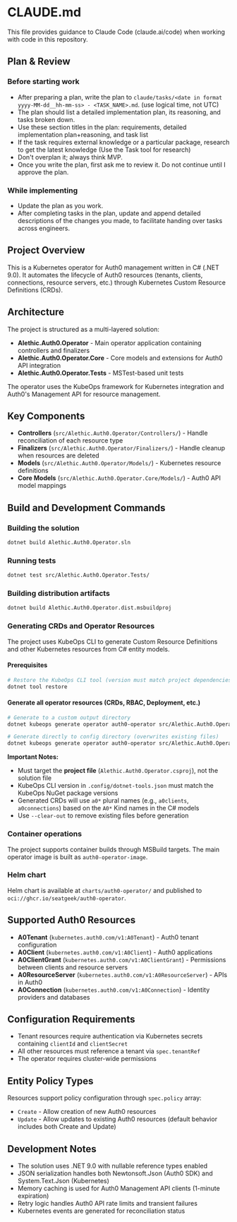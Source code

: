 # CLAUDE.md

This file provides guidance to Claude Code (claude.ai/code) when working with code in this repository.

## Plan & Review

### Before starting work

- After preparing a plan, write the plan to `claude/tasks/<date in format yyyy-MM-dd__hh-mm-ss> - <TASK_NAME>.md`. (use logical time, not UTC)
- The plan should list a detailed implementation plan, its reasoning, and tasks broken down.
- Use these section titles in the plan: requirements, detailed implementation plan+reasoning, and task list
- If the task requires external knowledge or a particular package, research to get the latest knowledge (Use the Task tool for research)
- Don't overplan it; always think MVP.
- Once you write the plan, first ask me to review it. Do not continue until I approve the plan.

### While implementing

- Update the plan as you work.
- After completing tasks in the plan, update and append detailed descriptions of the changes you made, to facilitate handing over tasks across engineers.

## Project Overview

This is a Kubernetes operator for Auth0 management written in C# (.NET 9.0). It automates the lifecycle of Auth0 resources (tenants, clients, connections, resource servers, etc.) through Kubernetes Custom Resource Definitions (CRDs).

## Architecture

The project is structured as a multi-layered solution:

- **Alethic.Auth0.Operator** - Main operator application containing controllers and finalizers
- **Alethic.Auth0.Operator.Core** - Core models and extensions for Auth0 API integration
- **Alethic.Auth0.Operator.Tests** - MSTest-based unit tests

The operator uses the KubeOps framework for Kubernetes integration and Auth0's Management API for resource management.

## Key Components

- **Controllers** (`src/Alethic.Auth0.Operator/Controllers/`) - Handle reconciliation of each resource type
- **Finalizers** (`src/Alethic.Auth0.Operator/Finalizers/`) - Handle cleanup when resources are deleted
- **Models** (`src/Alethic.Auth0.Operator/Models/`) - Kubernetes resource definitions
- **Core Models** (`src/Alethic.Auth0.Operator.Core/Models/`) - Auth0 API model mappings

## Build and Development Commands

### Building the solution

```bash
dotnet build Alethic.Auth0.Operator.sln
```

### Running tests

```bash
dotnet test src/Alethic.Auth0.Operator.Tests/
```

### Building distribution artifacts

```bash
dotnet build Alethic.Auth0.Operator.dist.msbuildproj
```

### Generating CRDs and Operator Resources

The project uses KubeOps CLI to generate Custom Resource Definitions and other Kubernetes resources from C# entity models.

#### Prerequisites

```bash
# Restore the KubeOps CLI tool (version must match project dependencies)
dotnet tool restore
```

#### Generate all operator resources (CRDs, RBAC, Deployment, etc.)

```bash
# Generate to a custom output directory
dotnet kubeops generate operator auth0-operator src/Alethic.Auth0.Operator/Alethic.Auth0.Operator.csproj --out ./generated

# Generate directly to config directory (overwrites existing files)
dotnet kubeops generate operator auth0-operator src/Alethic.Auth0.Operator/Alethic.Auth0.Operator.csproj --out src/Alethic.Auth0.Operator/config --clear-out
```

**Important Notes:**

- Must target the **project file** (`Alethic.Auth0.Operator.csproj`), not the solution file
- KubeOps CLI version in `.config/dotnet-tools.json` must match the KubeOps NuGet package versions
- Generated CRDs will use `a0*` plural names (e.g., `a0clients`, `a0connections`) based on the `A0*` Kind names in the C# models
- Use `--clear-out` to remove existing files before generation

### Container operations

The project supports container builds through MSBuild targets. The main operator image is built as `auth0-operator-image`.

### Helm chart

Helm chart is available at `charts/auth0-operator/` and published to `oci://ghcr.io/seatgeek/auth0-operator`.

## Supported Auth0 Resources

- **A0Tenant** (`kubernetes.auth0.com/v1:A0Tenant`) - Auth0 tenant configuration
- **A0Client** (`kubernetes.auth0.com/v1:A0Client`) - Auth0 applications
- **A0ClientGrant** (`kubernetes.auth0.com/v1:A0ClientGrant`) - Permissions between clients and resource servers
- **A0ResourceServer** (`kubernetes.auth0.com/v1:A0ResourceServer`) - APIs in Auth0
- **A0Connection** (`kubernetes.auth0.com/v1:A0Connection`) - Identity providers and databases

## Configuration Requirements

- Tenant resources require authentication via Kubernetes secrets containing `clientId` and `clientSecret`
- All other resources must reference a tenant via `spec.tenantRef`
- The operator requires cluster-wide permissions

## Entity Policy Types

Resources support policy configuration through `spec.policy` array:

- `Create` - Allow creation of new Auth0 resources
- `Update` - Allow updates to existing Auth0 resources (default behavior includes both Create and Update)

## Development Notes

- The solution uses .NET 9.0 with nullable reference types enabled
- JSON serialization handles both Newtonsoft.Json (Auth0 SDK) and System.Text.Json (Kubernetes)
- Memory caching is used for Auth0 Management API clients (1-minute expiration)
- Retry logic handles Auth0 API rate limits and transient failures
- Kubernetes events are generated for reconciliation status

